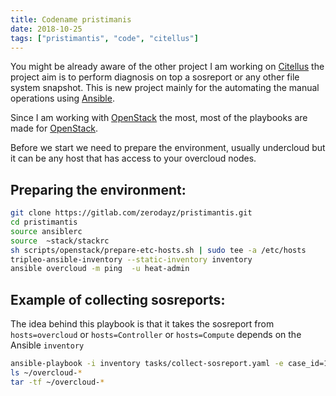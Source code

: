 ```yaml
---
title: Codename pristimanis
date: 2018-10-25
tags: ["pristimantis", "code", "citellus"]
---
```


You might be already aware of the other project I am working on [Citellus](https://citellus.org/) the project aim is to perform diagnosis on top a sosreport or any other file system snapshot. This is new project mainly for the automating the manual operations using [Ansible](https://www.ansible.com/).

Since I am working with [OpenStack](https://www.openstack.org) the most, most of the playbooks are made for [OpenStack](https://www.openstack.org).  

<!--more-->

Before we start we need to prepare the environment, usually undercloud but it can be any host that has access to your overcloud nodes.

## Preparing the environment:

```bash
git clone https://gitlab.com/zerodayz/pristimantis.git
cd pristimantis
source ansiblerc
source  ~stack/stackrc
sh scripts/openstack/prepare-etc-hosts.sh | sudo tee -a /etc/hosts
tripleo-ansible-inventory --static-inventory inventory
ansible overcloud -m ping  -u heat-admin
```

## Example of collecting sosreports:

The idea behind this playbook is that it takes the sosreport from `hosts=overcloud` or `hosts=Controller` or `hosts=Compute` depends on the Ansible `inventory`

```bash
ansible-playbook -i inventory tasks/collect-sosreport.yaml -e case_id=12345 -e only_plugins=system -e hosts=overcloud
ls ~/overcloud-*
tar -tf ~/overcloud-*
```
